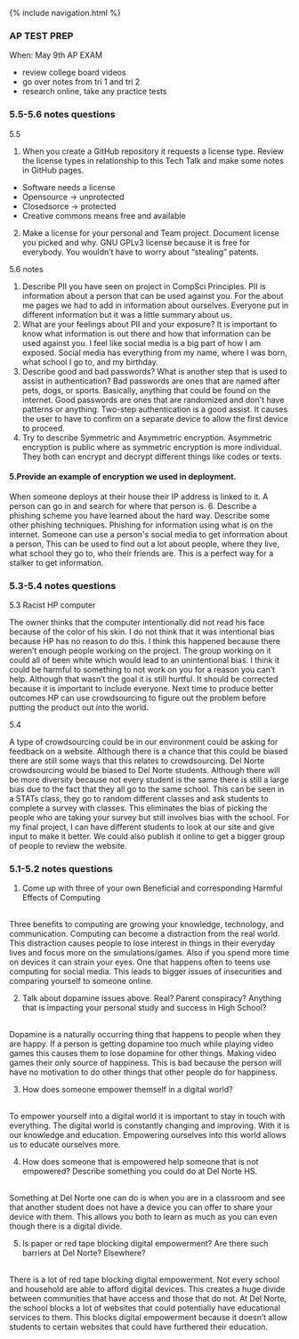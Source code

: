 {% include navigation.html %}
### AP TEST PREP 
When: May 9th AP EXAM
- review college board videos
- go over notes from tri 1 and tri 2
- research online, take any practice tests


### 5.5-5.6 notes questions
 5.5
1. When you create a GitHub repository it requests a license type. Review the license types in relationship to this Tech Talk and make some notes in GitHub pages.
- Software needs a license
- Opensource -> unprotected 
- Closedsorce -> protected
- Creative commons means free and available
2. Make a license for your personal and Team project. Document license you picked and why.
GNU GPLv3 license because it is free for everybody. You wouldn’t have to worry about “stealing” patents. 

5.6 notes

1. Describe PII you have seen on project in CompSci Principles.
PII is information about a person that can be used against you. For the about me pages we had to add in information about ourselves. Everyone put in different information but it was a little summary about us.
2. What are your feelings about PII and your exposure?
It is important to know what information is out there and how that information can be used against you. I feel like social media is a big part of how I am exposed. Social media has everything from my name, where I was born, what school I go to, and my birthday. 
3. Describe good and bad passwords? What is another step that is used to assist in authentication?
Bad passwords are ones that are named after pets, dogs, or sports. Basically, anything that could be found on the internet. Good passwords are ones that are randomized and don't have patterns or anything. Two-step authentication is a good assist. It causes the user to have to confirm on a separate device to allow the first device to proceed. 
4. Try to describe Symmetric and Asymmetric encryption.
Asymmetric encryption is public where as symmetric encryption is more individual. They both can encrypt and decrypt different things like codes or texts. 
#### 5.Provide an example of encryption we used in deployment.
When someone deploys at their house their IP address is linked to it. A person can go in and search for where that person is. 
6. Describe a phishing scheme you have learned about the hard way. Describe some other phishing techniques.
Phishing for information using what is on the internet. Someone can use a person's social media to get information about a person, This can be used to find out a lot about people, where they live, what school they go to, who their friends are. This is a perfect way for a stalker to get information. 



### 5.3-5.4 notes questions
5.3 Racist HP computer

The owner thinks that the computer intentionally did not read his face because of the color of his skin. I do not think that it was intentional bias because HP has no reason to do this. I think this happened because there weren’t enough people working on the project. The group working on it could all of been white which would lead to an unintentional bias. I think it could be harmful to something to not work on you for a reason you can’t help. Although that wasn’t the goal it is still hurtful. It should be corrected because it is important to include everyone. Next time to produce better outcomes HP can use crowdsourcing to figure out the problem before putting the product out into the world. 

5.4

A type of crowdsourcing could be in our environment could be asking for feedback on a website. Although there is a chance that this could be biased there are still some ways that this relates to crowdsourcing. Del Norte crowdsourcing would be biased to Del Norte students. Although there will be more diversity because not every student is the same there is still a large bias due to the fact that they all go to the same school. This can be seen in a STATs class, they go to random different classes and ask students to complete a survey with classes. This eliminates the bias of picking the people who are taking your survey but still involves bias with the school. For my final project, I can have different students to look at our site and give input to make it better. We could also publish it online to get a bigger group of people to review the website. 

### 5.1-5.2 notes questions
1. Come up with three of your own Beneficial and corresponding Harmful Effects of Computing
<br>
Three benefits to computing are growing your knowledge, technology, and communication. Computing can become a distraction from the real world. This distraction causes people to lose interest in things in their everyday lives and focus more on the simulations/games. Also if you spend more time on devices it can strain your eyes. One that happens often to teens use computing for social media. This leads to bigger issues of insecurities and comparing yourself to someone online. 

2. Talk about dopamine issues above. Real? Parent conspiracy? Anything that is impacting your personal study and success in High School?
<br>
Dopamine is a naturally occurring thing that happens to people when they are happy. If a person is getting dopamine too much while playing video games this causes them to lose dopamine for other things. Making video games their only source of happiness. This is bad because the person will have no motivation to do other things that other people do for happiness. 

3. How does someone empower themself in a digital world?
<br>
To empower yourself into a digital world it is important to stay in touch with everything. The digital world is constantly changing and improving. With it is our knowledge and education. Empowering ourselves into this world allows us to educate ourselves more. 

4. How does someone that is empowered help someone that is not empowered? Describe something you could do at Del Norte HS.
<br>
Something at Del Norte one can do is when you are in a classroom and see that another student does not have a device you can offer to share your device with them. This allows you both to learn as much as you can even though there is a digital divide. 

5. Is paper or red tape blocking digital empowerment? Are there such barriers at Del Norte? Elsewhere?
<br>
There is a lot of red tape blocking digital empowerment. Not every school and household are able to afford digital devices. This creates a huge divide between communities that have access and those that do not. At Del Norte, the school blocks a lot of websites that could potentially have educational services to them. This blocks digital empowerment because it doesn’t allow students to certain websites that could have furthered their education. 
